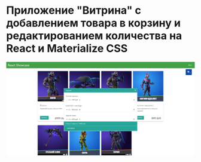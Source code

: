 # Приложение "Витрина" с добавлением товара в корзину и редактированием количества на React и Materialize CSS

![react_showcase](react_showcase.png)

